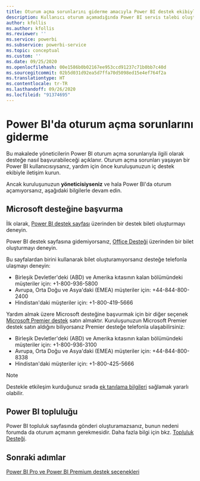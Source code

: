 ```yaml
---
title: Oturum açma sorunlarını giderme amacıyla Power BI destek ekibiyle iletişime geçme seçenekleri
description: Kullanıcı oturum açamadığında Power BI servis talebi oluşturmaya yönelik geçici çözümler
author: kfollis
ms.author: kfollis
ms.reviewer: ''
ms.service: powerbi
ms.subservice: powerbi-service
ms.topic: conceptual
ms.custom: ''
ms.date: 09/25/2020
ms.openlocfilehash: 00e1586b0b02167ee953ccd91237c71b0bb7c40d
ms.sourcegitcommit: 02b5d031d92ea5d7ffa70d5098ed15e4ef764f2a
ms.translationtype: HT
ms.contentlocale: tr-TR
ms.lasthandoff: 09/26/2020
ms.locfileid: "91374695"
---
```

# <a name="troubleshooting-sign-in-issues-for-power-bi"></a>Power BI'da oturum açma sorunlarını giderme

Bu makalede yöneticilerin Power BI oturum açma sorunlarıyla ilgili olarak desteğe nasıl başvurabileceği açıklanır. Oturum açma sorunları yaşayan bir Power BI kullanıcısıysanız, yardım için önce kuruluşunuzun iç destek ekibiyle iletişim kurun.

Ancak kuruluşunuzun **yöneticisiyseniz** ve hala Power BI'da oturum açamıyorsanız, aşağıdaki bilgilerle devam edin.

## <a name="contact-microsoft-support"></a>Microsoft desteğine başvurma

İlk olarak, [Power BI destek sayfası](https://powerbi.microsoft.com/support/) üzerinden bir destek bileti oluşturmayı deneyin.

Power BI destek sayfasına gidemiyorsanız, [Office Desteği](https://support.office.com/home/contact) üzerinden bir bilet oluşturmayı deneyin.

Bu sayfalardan birini kullanarak bilet oluşturamıyorsanız desteğe telefonla ulaşmayı deneyin:

* Birleşik Devletler'deki (ABD) ve Amerika kıtasının kalan bölümündeki müşteriler için: +1-800-936-5800
* Avrupa, Orta Doğu ve Asya'daki (EMEA) müşteriler için: +44-844-800-2400
* Hindistan'daki müşteriler için: +1-800-419-5666

Yardım almak üzere Microsoft desteğine başvurmak için bir diğer seçenek [Microsoft Premier destek](https://support.microsoft.com/premier) satın almaktır. Kuruluşunuzun Microsoft Premier destek satın aldığını biliyorsanız Premier desteğe telefonla ulaşabilirsiniz:

* Birleşik Devletler'deki (ABD) ve Amerika kıtasının kalan bölümündeki müşteriler için: +1-800-936-3100
* Avrupa, Orta Doğu ve Asya'daki (EMEA) müşteriler için: +44-844-800-8338
* Hindistan'daki müşteriler için: +1-800-425-5666

> [!Note]
> Destekle etkileşim kurduğunuz sırada [ek tanılama bilgileri](service-admin-capturing-additional-diagnostic-information-for-power-bi.md) sağlamak yararlı olabilir.

## <a name="power-bi-community"></a>Power BI topluluğu

Power BI topluluk sayfasında gönderi oluşturamazsanız, bunun nedeni forumda da oturum açmanın gerekmesidir. Daha fazla bilgi için bkz. [Topluluk Desteği](https://community.powerbi.com/t5/Community-Support/ct-p/PBI_CommunitySupport).

## <a name="next-steps"></a>Sonraki adımlar

[Power BI Pro ve Power BI Premium destek seçenekleri](service-support-options.md)

